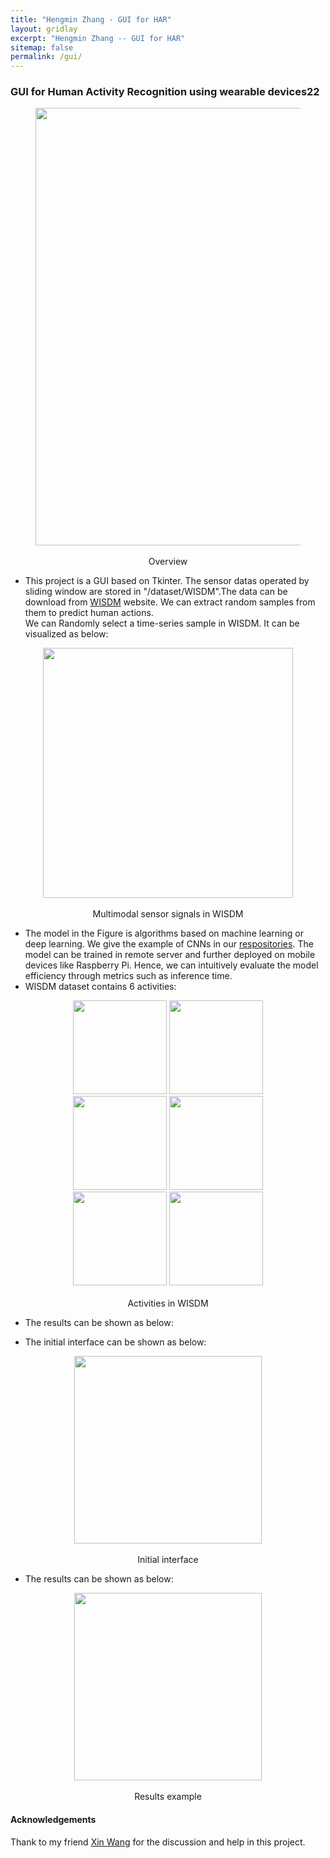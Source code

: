 ```yaml
---
title: "Hengmin Zhang - GUI for HAR"
layout: gridlay
excerpt: "Hengmin Zhang -- GUI for HAR"
sitemap: false
permalink: /gui/
---
```


### GUI for Human Activity Recognition using wearable devices22

<center>
<figure>
		<div id="projectid">
    <img src="{{ site.url }}{{ site.baseurl }}/images/explore/GUI.png" width="700px" />
		</div>

<figcaption>
<br>
Overview

</figcaption>
</figure>
</center>

- This project is a GUI based on Tkinter. The sensor datas operated by sliding window are stored in "/dataset/WISDM".The data can be download from <a href="https://www.cis.fordham.edu/wisdm/dataset.php">WISDM</a> website. We can extract random samples from them to predict human actions.<br>
We can Randomly select a time-series sample in WISDM. It can be visualized as below:

<center>
<figure>
		<div id="projectid">
    <img src="{{ site.url }}{{ site.baseurl }}/images/explore/raw_data.png" width="400px" />
		</div>

<figcaption>
<br>
Multimodal sensor signals in WISDM 

</figcaption>
</figure>
</center>

- The model in the Figure is algorithms based on machine learning or deep learning. We give the example of CNNs in our <a href="https://github.com/Claydon-Wang/GUI-for-HAR">respositories</a>. The model can be trained in remote server and further deployed on mobile devices like Raspberry Pi. Hence, we can intuitively evaluate the model efficiency through metrics such as inference time.
- WISDM dataset contains 6 activities:
<center>
<figure>
		<div id="projectid">
    <img src="{{ site.url }}{{ site.baseurl }}/images/explore/HAR/standing.png" width="150px" />
    <img src="{{ site.url }}{{ site.baseurl }}/images/explore/HAR/sitting.png" width="150px" />
    <img src="{{ site.url }}{{ site.baseurl }}/images/explore/HAR/jogging.png" width="150px" />
    <img src="{{ site.url }}{{ site.baseurl }}/images/explore/HAR/walking.png" width="150px" />
    <img src="{{ site.url }}{{ site.baseurl }}/images/explore/HAR/upstairs.png" width="150px" />
    <img src="{{ site.url }}{{ site.baseurl }}/images/explore/HAR/downstairs.png" width="150px" />
		</div>

<figcaption>
<br>
Activities in WISDM

</figcaption>
</figure>
</center>

- The results can be shown as below:

- The initial interface can be shown as below:

<center>
<figure>
		<div id="projectid">
    <img src="{{ site.url }}{{ site.baseurl }}/images/explore/origin.png" width="300px" />
		</div>

<figcaption>
<br>
Initial interface

</figcaption>
</figure>
</center>

- The results can be shown as below:

<center>
<figure>
		<div id="projectid">
    <img src="{{ site.url }}{{ site.baseurl }}/images/explore/classification.png" width="300px" />
		</div>

<figcaption>
<br>
Results example

</figcaption>
</figure>
</center>

#### Acknowledgements
Thank to my friend <a href="https://github.com/Chauncey-Wang">Xin Wang</a> for the discussion and help in this project.